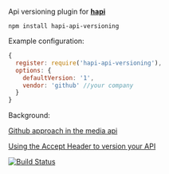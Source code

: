 Api versioning plugin for [**hapi**](https://github.com/hapijs/hapi)

```shell
npm install hapi-api-versioning
```

Example configuration:
```js
{
  register: require('hapi-api-versioning'),
  options: {
    defaultVersion: '1',
    vendor: 'github' //your company
  }
}
```

Background:

[Github approach in the media api](https://developer.github.com/v3/media/)

[Using the Accept Header to version your API](http://labs.qandidate.com/blog/2014/10/16/using-the-accept-header-to-version-your-api)


[![Build Status](https://travis-ci.org/StarpTech/hapi-api-versioning.svg)](https://travis-ci.org/StarpTech/hapi-api-versioning)
